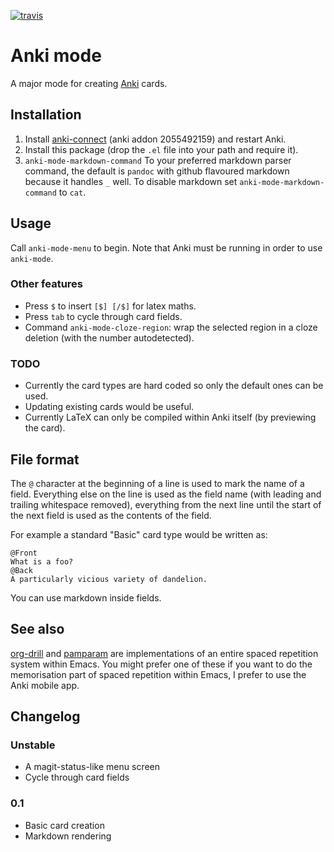 [![travis][travis-badge]][travis-link] <!-- [![melpa][melpa-badge]][melpa-link] --> <!-- [![melpa stable badge][melpa-stable-badge]][melpa-stable-link] -->

[travis-link]: https://travis-ci.org/davidshepherd7/anki-mode
[travis-badge]: https://travis-ci.org/davidshepherd7/anki-mode.svg?branch=master
[melpa-link]: http://melpa.org/#/anki-mode
[melpa-badge]: http://melpa.org/packages/anki-mode-badge.svg
[melpa-stable-link]: https://stable.melpa.org/#/anki-mode
[melpa-stable-badge]: https://stable.melpa.org/packages/anki-mode-badge.svg

# Anki mode

A major mode for creating [Anki](https://en.wikipedia.org/wiki/Anki_(software)) cards.

## Installation

1. Install [anki-connect](https://github.com/FooSoft/anki-connect) (anki addon 2055492159) and restart Anki.
2. Install this package (drop the `.el` file into your path and require it).
3. `anki-mode-markdown-command` To your preferred markdown parser command, the
   default is `pandoc` with github flavoured markdown because it handles `_`
   well. To disable markdown set `anki-mode-markdown-command` to `cat`.


## Usage

Call `anki-mode-menu` to begin. Note that Anki must be running in order to use
`anki-mode`.


### Other features

* Press `$` to insert `[$] [/$]` for latex maths.
* Press `tab` to cycle through card fields.
* Command `anki-mode-cloze-region`: wrap the selected region in a cloze deletion
  (with the number autodetected).

### TODO

* Currently the card types are hard coded so only the default ones can be used.
* Updating existing cards would be useful.
* Currently LaTeX can only be compiled within Anki itself (by previewing the card).


## File format

The `@` character at the beginning of a line is used to mark the name of a
field. Everything else on the line is used as the field name (with leading and
trailing whitespace removed), everything from the next line until the start of
the next field is used as the contents of the field.

For example a standard "Basic" card type would be written as:

```
@Front
What is a foo?
@Back
A particularly vicious variety of dandelion.
```

You can use markdown inside fields.


## See also

[org-drill](https://orgmode.org/worg/org-contrib/org-drill.html) and
[pamparam](https://github.com/abo-abo/pamparam) are implementations of an entire
spaced repetition system within Emacs. You might prefer one of these if you want
to do the memorisation part of spaced repetition within Emacs, I prefer to use
the Anki mobile app.


## Changelog

### Unstable

* A magit-status-like menu screen
* Cycle through card fields

### 0.1

* Basic card creation
* Markdown rendering
